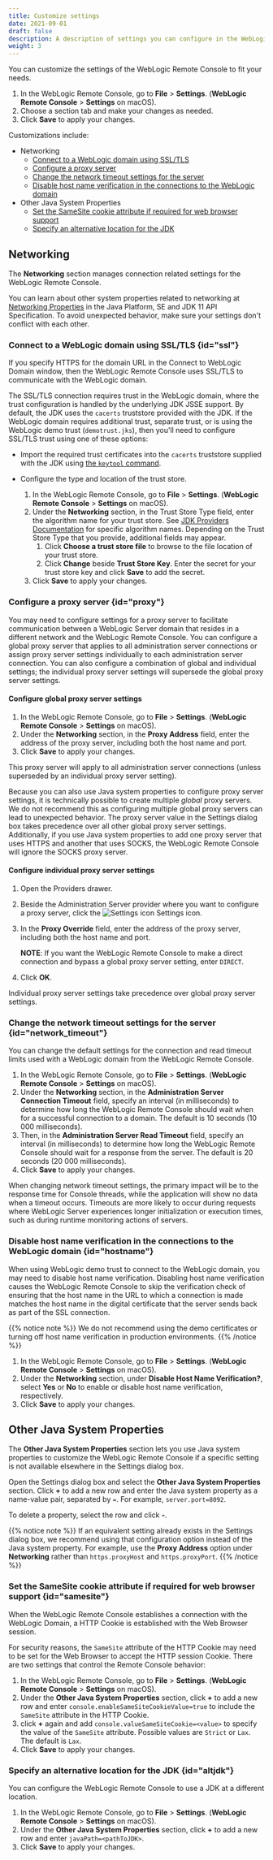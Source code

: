 ```yaml
---
title: Customize settings
date: 2021-09-01
draft: false
description: A description of settings you can configure in the WebLogic Remote Console.
weight: 3
---
```

You can customize the settings of the WebLogic Remote Console to fit your needs.

1. In the WebLogic Remote Console, go to **File** > **Settings**. (**WebLogic Remote Console** > **Settings** on macOS).
1. Choose a section tab and make your changes as needed.
1. Click **Save** to apply your changes.

Customizations include:
* Networking
  * [Connect to a WebLogic domain using SSL/TLS ](#ssl)
  * [Configure a proxy server](#proxy)
  * [Change the network timeout settings for the server ](#network_timeout)
  * [Disable host name verification in the connections to the WebLogic domain ](#hostname)
* Other Java System Properties
  * [Set the SameSite cookie attribute if required for web browser support ](#samesite)
  * [Specify an alternative location for the JDK](#altjdk)

## Networking 

The **Networking** section manages connection related settings for the WebLogic Remote Console.

You can learn about other system properties related to networking at [Networking Properties](https://docs.oracle.com/en/java/javase/11/docs/api/java.base/java/net/doc-files/net-properties.html) in the Java Platform, SE and JDK 11 API Specification. To avoid unexpected behavior, make sure your settings don't conflict with each other.

### Connect to a WebLogic domain using SSL/TLS {id="ssl"}

If you specify HTTPS for the domain URL in the Connect to WebLogic Domain window, then the WebLogic Remote Console uses SSL/TLS to communicate with the WebLogic domain.

The SSL/TLS connection requires trust in the WebLogic domain, where the trust configuration is handled by the underlying JDK JSSE support. By default, the JDK uses the `cacerts` truststore provided with the JDK. If the WebLogic domain requires additional trust, separate trust, or is using the WebLogic demo trust (`demotrust.jks`), then you'll need to configure SSL/TLS trust using one of these options:

- Import the required trust certificates into the `cacerts` truststore supplied with the JDK using [the `keytool` command](https://docs.oracle.com/en/java/javase/11/tools/keytool.html).

- Configure the type and location of the trust store.
  1. In the WebLogic Remote Console, go to **File** > **Settings**. (**WebLogic Remote Console** > **Settings** on macOS).
  1. Under the **Networking** section, in the Trust Store Type field, enter the algorithm name for your trust store. See [JDK Providers Documentation](https://docs.oracle.com/en/java/javase/20/security/oracle-providers.html#GUID-FE2D2E28-C991-4EF9-9DBE-2A4982726313) for specific algorithm names. Depending on the Trust Store Type that you provide, additional fields may appear.
      1. Click **Choose a trust store file** to browse to the file location of your trust store.
      1. Click **Change** beside **Trust Store Key**. Enter the secret for your trust store key and click **Save** to add the secret.
  1. Click **Save** to apply your changes.

### Configure a proxy server {id="proxy"}

You may need to configure settings for a proxy server to facilitate communication between a WebLogic Server domain that resides in a different network and the WebLogic Remote Console. You can configure a global proxy server that applies to all administration server connections or assign proxy server settings individually to each administration server connection. You can also configure a combination of global and individual settings; the individual proxy server settings will supersede the global proxy server settings.

#### Configure global proxy server settings

1. In the WebLogic Remote Console, go to **File** > **Settings**. (**WebLogic Remote Console** > **Settings** on macOS).
1. Under the **Networking** section, in the **Proxy Address** field, enter the address of the proxy server, including both the host name and port. 
1. Click **Save** to apply your changes.

This proxy server will apply to all administration server connections (unless superseded by an individual proxy server setting).

Because you can also use Java system properties to configure proxy server settings, it is technically possible to create multiple *global* proxy servers. We do not recommend this as configuring multiple global proxy servers can lead to unexpected behavior. The proxy server value in the Settings dialog box takes precedence over all other global proxy server settings. Additionally, if you use Java system properties to add one proxy server that uses HTTPS and another that uses SOCKS, the WebLogic Remote Console will ignore the SOCKS proxy server.

#### Configure individual proxy server settings

1. Open the Providers drawer.
1. Beside the Administration Server provider where you want to configure a proxy server, click the ![Settings icon](/weblogic-remote-console/images/icons/data-providers-info-icon-brn_24x24.png) Settings icon.
1. In the **Proxy Override** field, enter the address of the proxy server, including both the host name and port.

    **NOTE**: If you want the WebLogic Remote Console to make a direct connection and bypass a global proxy server setting, enter `DIRECT`.
1. Click **OK**.

Individual proxy server settings take precedence over global proxy server settings.

### Change the network timeout settings for the server {id="network_timeout"}

You can change the default settings for the connection and read timeout limits used with a WebLogic domain from the WebLogic Remote Console.

1. In the WebLogic Remote Console, go to **File** > **Settings**. (**WebLogic Remote Console** > **Settings** on macOS).
1. Under the **Networking** section, in the **Administration Server Connection Timeout** field, specify an interval (in milliseconds) to determine how long the WebLogic Remote Console should wait when for a successful connection to a domain. The default is 10 seconds (10 000 milliseconds).
1. Then, in the **Administration Server Read Timeout** field, specify an interval (in milliseconds) to determine how long the WebLogic Remote Console should wait for a response from the server.  The default is 20 seconds (20 000 milliseconds).
1. Click **Save** to apply your changes.

When changing network timeout settings, the primary impact will be to the response time for Console threads, while the application will show no data when a timeout occurs. Timeouts are more likely to occur during requests where WebLogic Server experiences longer initialization or execution times, such as during runtime monitoring actions of servers.

### Disable host name verification in the connections to the WebLogic domain {id="hostname"}
When using WebLogic demo trust to connect to the WebLogic domain, you may need to disable host name verification. Disabling host name verification causes the WebLogic Remote Console to skip the verification check of ensuring that the host name in the URL to which a connection is made matches the host name in the digital certificate that the server sends back as part of the SSL connection.

{{% notice note %}}
We do not recommend using the demo certificates or turning off host name verification in production environments.
{{% /notice %}}

1. In the WebLogic Remote Console, go to **File** > **Settings**. (**WebLogic Remote Console** > **Settings** on macOS).
1. Under the **Networking** section, under **Disable Host Name Verification?**, select **Yes** or **No** to enable or disable host name verification, respectively.
1. Click **Save** to apply your changes.

## Other Java System Properties

The **Other Java System Properties** section lets you use Java system properties to customize the WebLogic Remote Console if a specific setting is not available elsewhere in the Settings dialog box.

Open the Settings dialog box and select the **Other Java System Properties** section. Click **+** to add a new row and enter the Java system property as a name-value pair, separated by `=`. For example, `server.port=8092`.

To delete a property, select the row and click **-**. 

{{% notice note %}}
If an equivalent setting already exists in the Settings dialog box, we recommend using that configuration option instead of the Java system property. For example, use the **Proxy Address** option under **Networking** rather than `https.proxyHost` and `https.proxyPort`.
{{% /notice %}}

### Set the SameSite cookie attribute if required for web browser support {id="samesite"}
When the WebLogic Remote Console establishes a connection with the WebLogic Domain, a HTTP Cookie is established with the Web Browser session.

For security reasons, the `SameSite` attribute of the HTTP Cookie may need to be set for the Web Browser to accept the HTTP session Cookie. There are two settings that control the Remote Console behavior:

1. In the WebLogic Remote Console, go to **File** > **Settings**. (**WebLogic Remote Console** > **Settings** on macOS).
1. Under the **Other Java System Properties** section, click **+** to add a new row and enter `console.enableSameSiteCookieValue=true` to include the `SameSite` attribute in the HTTP Cookie.
1. click **+** again and add `console.valueSameSiteCookie=<value>` to specify the value of the `SameSite` attribute. Possible values are `Strict` or `Lax`. The default is `Lax`.
1. Click **Save** to apply your changes.

### Specify an alternative location for the JDK {id="altjdk"}

You can configure the WebLogic Remote Console to use a JDK at a different location.

1. In the WebLogic Remote Console, go to **File** > **Settings**. (**WebLogic Remote Console** > **Settings** on macOS).
1. Under the **Other Java System Properties** section, click **+** to add a new row and enter `javaPath=<pathToJDK>`.
1. Click **Save** to apply your changes.